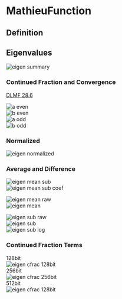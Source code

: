 # MathieuFunction

## Definition

## Eigenvalues

![eigen summary](https://github.com/tk-yoshimura/MathieuFunction/blob/main/figures/eigen_plot.svg)  

### Continued Fraction and Convergence

[DLMF 28.6](http://dlmf.nist.gov/28.6)  

![a even](https://github.com/tk-yoshimura/MathieuFunction/blob/main/figures/eigen_a_even.svg)  
![b even](https://github.com/tk-yoshimura/MathieuFunction/blob/main/figures/eigen_b_even.svg)  
![a odd](https://github.com/tk-yoshimura/MathieuFunction/blob/main/figures/eigen_a_odd.svg)  
![b odd](https://github.com/tk-yoshimura/MathieuFunction/blob/main/figures/eigen_b_odd.svg)  

### Normalized

![eigen normalized](https://github.com/tk-yoshimura/MathieuFunction/blob/main/figures/eigen_plot_normalized.svg)  

### Average and Difference

![eigen mean sub](https://github.com/tk-yoshimura/MathieuFunction/blob/main/figures/eigen_mean_sub.svg)  
![eigen mean sub coef](https://github.com/tk-yoshimura/MathieuFunction/blob/main/figures/eigen_mean_sub_coef.svg)  

![eigen mean raw](https://github.com/tk-yoshimura/MathieuFunction/blob/main/figures/eigen_plot_mean_raw.svg)  
![eigen mean](https://github.com/tk-yoshimura/MathieuFunction/blob/main/figures/eigen_plot_mean.svg)  

![eigen sub raw](https://github.com/tk-yoshimura/MathieuFunction/blob/main/figures/eigen_plot_sub_raw.svg)  
![eigen sub](https://github.com/tk-yoshimura/MathieuFunction/blob/main/figures/eigen_plot_sub.svg)  
![eigen sub log](https://github.com/tk-yoshimura/MathieuFunction/blob/main/figures/eigen_plot_sub_log.svg)  

### Continued Fraction Terms

128bit  
![eigen cfrac 128bit](https://github.com/tk-yoshimura/MathieuFunction/blob/main/figures/needs_frac_log2_mp4.svg)  
256bit  
![eigen cfrac 256bit](https://github.com/tk-yoshimura/MathieuFunction/blob/main/figures/needs_frac_log2_mp8.svg)  
512bit  
![eigen cfrac 128bit](https://github.com/tk-yoshimura/MathieuFunction/blob/main/figures/needs_frac_log2_mp16.svg)  